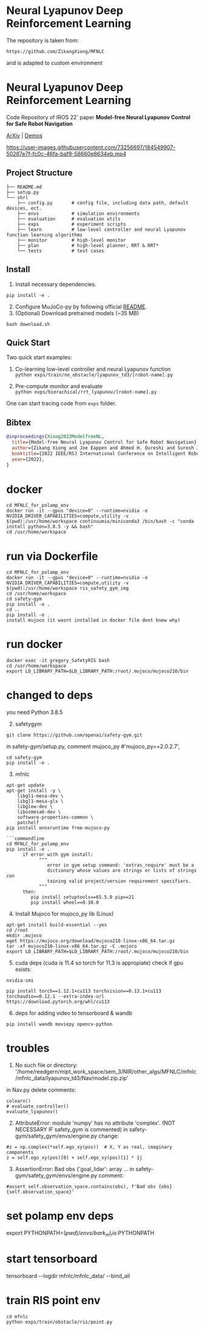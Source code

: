 # Neural Lyapunov Deep Reinforcement Learning
The repository is taken from:
```commandline
https://github.com/ZikangXiong/MFNLC
```
and is adapted to custom environment

# Neural Lyapunov Deep Reinforcement Learning

Code Repository of IROS 22' paper **Model-free Neural Lyapunov Control for Safe Robot Navigation**

[ArXiv](https://arxiv.org/abs/2203.01190) | [Demos](https://sites.google.com/view/mf-nlc)

https://user-images.githubusercontent.com/73256697/184549907-50287e7f-fc0c-46fa-baf9-58660e8634eb.mp4

## Project Structure

```
├── README.md
├── setup.py
└── shrl
    ├── config.py       # config file, including data path, default devices, ect. 
    ├── envs            # simulation environments
    ├── evaluation      # evaluation utils
    ├── exps            # experiment scripts
    ├── learn           # low-level controller and neural Lyapunov function learning algorithms
    ├── monitor         # high-level monitor
    ├── plan            # high-level planner, RRT & RRT*
    └── tests           # test cases
```

## Install

1. Install necessary dependencies.

```commandline
pip install -e .
```

2. Configure MuJoCo-py by following official [README](https://github.com/openai/mujoco-py).
3. (Optional) Download pretrained models (~35 MB)

```commandline
bash download.sh
```

## Quick Start

Two quick start examples:

1. Co-learning low-level controller and neural Lyapunov function  
   `python exps/train/no_obstacle/lyapunov_td3/[robot-name].py`

2. Pre-compute monitor and evaluate  
   `python exps/hierachical/rrt_lyapunov/[robot-name].py`

One can start tracing code from `exps` folder.

## Bibtex

```bibtex
@inproceedings{Xiong2022ModelfreeNL,
  title={Model-free Neural Lyapunov Control for Safe Robot Navigation},
  author={Zikang Xiong and Joe Eappen and Ahmed H. Qureshi and Suresh Jagannathan},
  booktitle={2022 IEEE/RSJ International Conference on Intelligent Robots and Systems (IROS)},
  year={2022},
}
```


# docker
```commandline
cd MFNLC_for_polamp_env
docker run -it --gpus "device=0" --runtime=nvidia -e NVIDIA_DRIVER_CAPABILITIES=compute,utility -v $(pwd):/usr/home/workspace continuumio/miniconda3 /bin/bash -c "conda install python=3.8.5 -y && bash" 
cd /usr/home/workspace
```

# run via Dockerfile
```commandline
cd MFNLC_for_polamp_env
docker run -it --gpus "device=0" --runtime=nvidia -e NVIDIA_DRIVER_CAPABILITIES=compute,utility -v $(pwd):/usr/home/workspace ris_safety_gym_img
cd /usr/home/workspace 
cd safety-gym
pip install -e .
cd ..
pip install -e .
install mujoco (it wasnt installed in docker file dont know why)
```

# run docker
```commandline
docker exec -it gregory_SafetyRIS bash
cd /usr/home/workspace
export LD_LIBRARY_PATH=$LD_LIBRARY_PATH:/root/.mujoco/mujoco210/bin
```

# changed to deps
you need Python 3.8.5

2. safetygym 
```commandline
git clone https://github.com/openai/safety-gym.git
```
in safety-gym/setup.py, comment mujoco_py
#'mujoco_py==2.0.2.7',

```commandline
cd safety-gym
pip install -e .
```

3. mfnlc
```commandline
apt-get update
apt-get install -y \
    libgl1-mesa-dev \
    libgl1-mesa-glx \
    libglew-dev \
    libosmesa6-dev \
    software-properties-common \
    patchelf
pip install onnxruntime free-mujoco-py

```commandline
cd MFNLC_for_polamp_env
pip install -e .
      if error with gym install: 
            """
               error in gym setup command: 'extras_require' must be a      
               dictionary whose values are strings or lists of strings con
               taining valid project/version requirement specifiers.
            """
      then:
         pip install setuptools==65.5.0 pip==21
         pip install wheel==0.38.0
```

4. Install Mujoco for mujoco_py lib (Linux)
```commandline
apt-get install build-essential --yes
cd /root
mkdir .mujoco
wget https://mujoco.org/download/mujoco210-linux-x86_64.tar.gz
tar -xf mujoco210-linux-x86_64.tar.gz -C .mujoco
export LD_LIBRARY_PATH=$LD_LIBRARY_PATH:/root/.mujoco/mujoco210/bin
```

5. cuda deps (cuda is 11.4 so torch for 11.3 is appropiate)
check if gpu exists:
```commandline
nvidia-smi
```
```commandline
pip install torch==1.12.1+cu113 torchvision==0.13.1+cu113 torchaudio==0.12.1 --extra-index-url https://download.pytorch.org/whl/cu113
```

6. deps for adding video to tensorboard & wandb
```commandline
pip install wandb moviepy opencv-python
```

# troubles
1. No such file or directory: '/home/reedgern/mipt_work_space/sem_3/NIR/other_algs/MFNLC/mfnlc/mfnlc_data/lyapunov_td3/Nav/model.zip.zip'

in Nav.py delete comments:
```commandline
colearn()
# evaluate_controller()
evaluate_lyapunov()
```

2. AttributeError: module 'numpy' has no attribute 'complex'. 
   (NOT NECESSARY IF safety_gym is commented)
in safety-gym/safety_gym/envs/engine.py
change:
```commandline
#z = np.complex(*self.ego_xy(pos))  # X, Y as real, imaginary components
z = self.ego_xy(pos)[0] + self.ego_xy(pos)[1] * 1j
```

3. AssertionError: Bad obs {'goal_lidar': array ...
in safety-gym/safety_gym/envs/engine.py
comment:
```commandline
#assert self.observation_space.contains(obs), f'Bad obs {obs} {self.observation_space}'
```

# set polamp env deps
export PYTHONPATH=$(pwd)/envs/bark_ml_ris:$PYTHONPATH

# start tensorboard
tensorboard --logdir mfnlc/mfnlc_data/ --bind_all

# train RIS point env
```commandline
cd mfnlc
python exps/train/obstacle/ris/point.py
```

